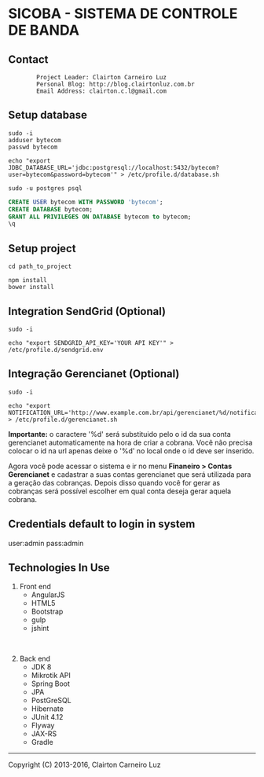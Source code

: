 SICOBA - SISTEMA DE CONTROLE DE BANDA
=====================================

Contact
-------

            Project Leader: Clairton Carneiro Luz
            Personal Blog: http://blog.clairtonluz.com.br
            Email Address: clairton.c.l@gmail.com

Setup database
--------------
```shell
sudo -i
adduser bytecom
passwd bytecom

echo "export JDBC_DATABASE_URL='jdbc:postgresql://localhost:5432/bytecom?user=bytecom&password=bytecom'" > /etc/profile.d/database.sh

sudo -u postgres psql

```

```sql
CREATE USER bytecom WITH PASSWORD 'bytecom';
CREATE DATABASE bytecom;
GRANT ALL PRIVILEGES ON DATABASE bytecom to bytecom;
\q
```

Setup project
-------------
```shell
cd path_to_project

npm install
bower install

```

Integration SendGrid (Optional)
-------------
```shell
sudo -i

echo "export SENDGRID_API_KEY='YOUR API KEY'" > /etc/profile.d/sendgrid.env

```


Integração Gerencianet (Optional)
---------------------------------------
```shell
sudo -i

echo "export NOTIFICATION_URL='http://www.example.com.br/api/gerencianet/%d/notification';" > /etc/profile.d/gerencianet.sh

```
**Importante:** o caractere '%d' será substituido pelo o id da sua conta gerencianet automaticamente na hora de criar a cobrana. Você não precisa colocar o id na url apenas deixe o '%d' no local onde o id deve ser inserido.

Agora você pode acessar o sistema e ir no menu **Finaneiro > Contas Gerencianet** e cadastrar a suas contas gerencianet que será utilizada para a geração das cobranças. Depois disso quando você for gerar as cobranças será possível escolher em qual conta deseja gerar aquela cobrana.

Credentials default to login in system
--------------------------------------
user:admin
pass:admin

Technologies In Use
-------------------

1. Front end
    - AngularJS
    - HTML5
    - Bootstrap
    - gulp
    - jshint
<br/>

2. Back end
    - JDK 8
    - Mikrotik API
    - Spring Boot
    - JPA
    - PostGreSQL
    - Hibernate
    - JUnit 4.12
    - Flyway
    - JAX-RS
    - Gradle


--------------------------------------------
Copyright (C) 2013-2016, Clairton Carneiro Luz
